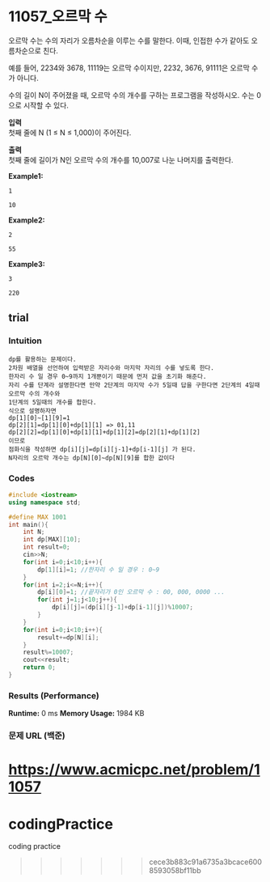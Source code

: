 # 11057_오르막 수

오르막 수는 수의 자리가 오름차순을 이루는 수를 말한다. 이때, 인접한 수가 같아도 오름차순으로 친다.

예를 들어, 2234와 3678, 11119는 오르막 수이지만, 2232, 3676, 91111은 오르막 수가 아니다.

수의 길이 N이 주어졌을 때, 오르막 수의 개수를 구하는 프로그램을 작성하시오. 수는 0으로 시작할 수 있다.   

**입력**  
첫째 줄에 N (1 ≤ N ≤ 1,000)이 주어진다.

**출력**  
첫째 줄에 길이가 N인 오르막 수의 개수를 10,007로 나눈 나머지를 출력한다.

**Example1:**   
```
1

10
```

**Example2:**   
```
2

55
```

**Example3:**   
```
3

220
```


## trial
### Intuition
```
dp를 활용하는 문제이다.
2차원 배열을 선언하여 입력받은 자리수와 마지막 자리의 수를 넣도록 한다.
한자리 수 일 경우 0~9까지 1개뿐이기 때문에 먼저 값을 초기화 해준다.
자리 수를 단계라 설명한다면 만약 2단계의 마지막 수가 5일때 답을 구한다면 2단계의 4일때 오르막 수의 개수와
1단계의 5일때의 개수를 합한다.
식으로 설명하자면
dp[1][0]~[1][9]=1
dp[2][1]=dp[1][0]+dp[1][1] => 01,11
dp[2][2]=dp[1][0]+dp[1][1]+dp[1][2]=dp[2][1]+dp[1][2]
이므로
점화식을 작성하면 dp[i][j]=dp[i][j-1]+dp[i-1][j] 가 된다.
N자리의 오르막 개수는 dp[N][0]~dp[N][9]를 합한 값이다

```

### Codes  
```cpp
#include <iostream>
using namespace std;

#define MAX 1001
int main(){
    int N;
    int dp[MAX][10];
    int result=0;
    cin>>N;
    for(int i=0;i<10;i++){
        dp[1][i]=1; //한자리 수 일 경우 : 0~9
    }
    for(int i=2;i<=N;i++){
        dp[i][0]=1; //끝자리가 0인 오르막 수 : 00, 000, 0000 ...
        for(int j=1;j<10;j++){
            dp[i][j]=(dp[i][j-1]+dp[i-1][j])%10007;
        }
    }
    for(int i=0;i<10;i++){
        result+=dp[N][i];
    }
    result%=10007;
    cout<<result;
    return 0;
}
```

### Results (Performance)  
**Runtime:**  0 ms
**Memory Usage:** 	1984 KB  


### 문제 URL (백준)  
https://www.acmicpc.net/problem/11057
=======
# codingPractice
coding practice
>>>>>>> cece3b883c91a6735a3bcace6008593058bf11bb
